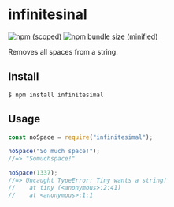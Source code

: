 # infinitesinal

[![npm (scoped)](https://img.shields.io/npm/v/@bamblehorse/tiny.svg)](https://www.npmjs.com/package/infinitesimal)
[![npm bundle size (minified)](https://img.shields.io/npm/v/infinitesimal.svg)](https://www.npmjs.com/package/infinitesimal)

Removes all spaces from a string.

## Install

```
$ npm install infinitesimal
```

## Usage

```js
const noSpace = require("infinitesimal");

noSpace("So much space!");
//=> "Somuchspace!"

noSpace(1337);
//=> Uncaught TypeError: Tiny wants a string!
//    at tiny (<anonymous>:2:41)
//    at <anonymous>:1:1
```
